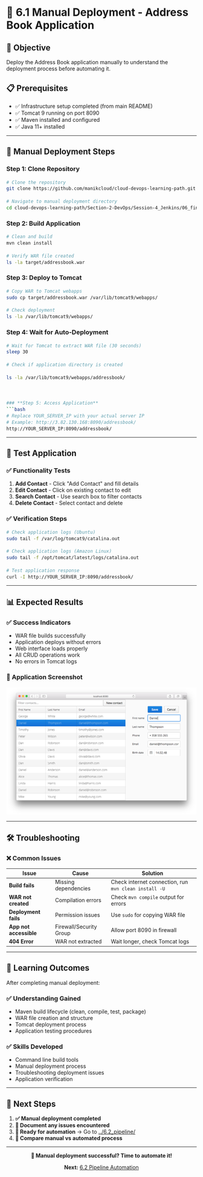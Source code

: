 # 📱 6.1 Manual Deployment - Address Book Application

## 🎯 Objective
Deploy the Address Book application manually to understand the deployment process before automating it.

## 📋 Prerequisites
- ✅ Infrastructure setup completed (from main README)
- ✅ Tomcat 9 running on port 8090
- ✅ Maven installed and configured
- ✅ Java 11+ installed

---

## 🚀 Manual Deployment Steps

### **Step 1: Clone Repository**
```bash
# Clone the repository
git clone https://github.com/manikcloud/cloud-devops-learning-path.git

# Navigate to manual deployment directory
cd cloud-devops-learning-path/Section-2-DevOps/Session-4_Jenkins/06_final_project/6.1_manual
```

### **Step 2: Build Application**
```bash
# Clean and build
mvn clean install

# Verify WAR file created
ls -la target/addressbook.war
```

### **Step 3: Deploy to Tomcat**


```bash
# Copy WAR to Tomcat webapps
sudo cp target/addressbook.war /var/lib/tomcat9/webapps/

# Check deployment
ls -la /var/lib/tomcat9/webapps/
```

### **Step 4: Wait for Auto-Deployment**
```bash
# Wait for Tomcat to extract WAR file (30 seconds)
sleep 30

# Check if application directory is created

ls -la /var/lib/tomcat9/webapps/addressbook/



### **Step 5: Access Application**
```bash
# Replace YOUR_SERVER_IP with your actual server IP
# Example: http://3.82.130.168:8090/addressbook/
http://YOUR_SERVER_IP:8090/addressbook/
```

---

## 🧪 Test Application

### **✅ Functionality Tests**
1. **Add Contact** - Click "Add Contact" and fill details
2. **Edit Contact** - Click on existing contact to edit
3. **Search Contact** - Use search box to filter contacts
4. **Delete Contact** - Select contact and delete

### **✅ Verification Steps**
```bash
# Check application logs (Ubuntu)
sudo tail -f /var/log/tomcat9/catalina.out

# Check application logs (Amazon Linux)
sudo tail -f /opt/tomcat/latest/logs/catalina.out

# Test application response
curl -I http://YOUR_SERVER_IP:8090/addressbook/
```

---

## 📊 Expected Results

### **✅ Success Indicators**
- WAR file builds successfully
- Application deploys without errors
- Web interface loads properly
- All CRUD operations work
- No errors in Tomcat logs

### **📱 Application Screenshot**
![Address Book Application](./addressbook_screenshot.png)

---

## 🛠️ Troubleshooting

### **❌ Common Issues**

| Issue | Cause | Solution |
|-------|-------|----------|
| **Build fails** | Missing dependencies | Check internet connection, run `mvn clean install -U` |
| **WAR not created** | Compilation errors | Check `mvn compile` output for errors |
| **Deployment fails** | Permission issues | Use `sudo` for copying WAR file |
| **App not accessible** | Firewall/Security Group | Allow port 8090 in firewall |
| **404 Error** | WAR not extracted | Wait longer, check Tomcat logs |

---

## 🎯 Learning Outcomes

After completing manual deployment:

### **✅ Understanding Gained**
- Maven build lifecycle (clean, compile, test, package)
- WAR file creation and structure
- Tomcat deployment process
- Application testing procedures

### **✅ Skills Developed**
- Command line build tools
- Manual deployment process
- Troubleshooting deployment issues
- Application verification

---

## 🚀 Next Steps

1. **✅ Manual deployment completed**
2. **📝 Document any issues encountered**
3. **🔄 Ready for automation** → Go to [../6.2_pipeline/](../6.2_pipeline/)
4. **🎯 Compare manual vs automated process**

---

<div align="center">

**🎉 Manual deployment successful? Time to automate it!**

**Next:** [6.2 Pipeline Automation](../6.2_pipeline/)

</div>
